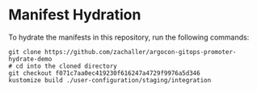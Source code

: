 # Manifest Hydration

To hydrate the manifests in this repository, run the following commands:

```shell
git clone https://github.com/zachaller/argocon-gitops-promoter-hydrate-demo
# cd into the cloned directory
git checkout f071c7aa0ec419230f616247a4729f9976a5d346
kustomize build ./user-configuration/staging/integration
```
